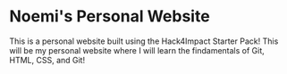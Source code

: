 # Noemi's Personal Website
This is a personal website built using the Hack4Impact Starter Pack!
This will be my personal website where I will learn the findamentals of Git, HTML, CSS, and Git!